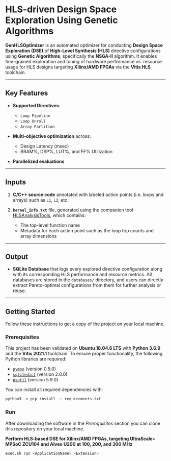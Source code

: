 # HLS-driven Design Space Exploration Using Genetic Algorithms

**GenHLSOptimizer** is an automated optimizer for conducting **Design Space Exploration (DSE)** of **High-Level Synthesis (HLS)** directive configurations using **Genetic Algorithms**, specifically the **NSGA-II** algorithm. It enables fine-grained exploration and tuning of hardware performance vs. resource usage for HLS designs targeting **Xilinx/AMD FPGAs** via the **Vitis HLS** toolchain.

---

## Key Features

* **Supported Directives**:

  * `Loop Pipeline`
  * `Loop Unroll`
  * `Array Partition`

* **Multi-objective optimization** across:

  * Design Latency (msec)
  * BRAM%, DSP%, LUT%, and FF% Utilization

* **Parallelized evaluations**

---

## Inputs

1. **C/C++ source code** annotated with labeled action points (i.e. loops and arrays) such as `L1`, `L2`, etc.
2. **`kernel_info.txt`** file, generated using the companion tool [HLSAnalysisTools](https://github.com/aferikoglou/HLSAnalysisTools), which contains:

   * The top-level function name
   * Metadata for each action point such as the loop trip counts and array dimensions

---

## Output

* **SQLite Database** that logs every explored directive configuration along with its corresponding HLS performance and resource metrics. All databases are stored in the `databases/` directory, and users can directly extract Pareto-optimal configurations from them for further analysis or reuse.

---

## Getting Started

Follow these instructions to get a copy of the project on your local machine.

### Prerequisites

This project has been validated on **Ubuntu 18.04.6 LTS** with **Python 3.6.9** and the **Vitis 2021.1** toolchain. To ensure proper functionality, the following Python libraries are required:

* [`pymoo`](https://pypi.org/project/pymoo/) (version 0.5.0)
* [`sqlitedict`](https://pypi.org/project/sqldict/) (version 2.0.0)
* [`psutil`](https://pypi.org/project/psutil/) (version 5.9.0)

You can install all required dependencies with:

```bash
python3 -m pip install -r requirements.txt
```

### Run

After downloading the software in the *Prerequisites* section you can clone this repository on your local machine.

**Perform HLS-based DSE for Xilinx/AMD FPGAs, targeting UltraScale+ MPSoC ZCU104 and Alveo U200 at 100, 200, and 300 MHz**

```bash
exec.sh run <ApplicationName> <Extension>
```
